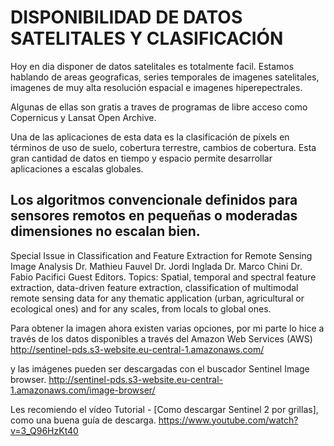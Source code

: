 # DISPONIBILIDAD DE DATOS SATELITALES Y CLASIFICACIÓN

Hoy en dia disponer de datos satelitales es totalmente facil.
Estamos hablando de areas geograficas, series temporales de imagenes satelitales, 
imagenes de muy alta resolución espacial e imagenes hiperepectrales.

Algunas de ellas son gratis a traves de programas de libre acceso
como Copernicus y Lansat Open Archive.

Una de las aplicaciones de esta data es la clasificación de píxels en términos
de uso de suelo, cobertura terrestre, cambios de cobertura.
Esta gran cantidad de datos en tiempo y espacio permite desarrollar aplicaciones a escalas globales. 

## Los algoritmos convencionale definidos para sensores remotos en pequeñas o moderadas dimensiones no escalan bien.


Special Issue in Classification and Feature Extraction for Remote Sensing Image Analysis
Dr. Mathieu Fauvel Dr. Jordi Inglada Dr. Marco Chini Dr. Fabio Pacifici Guest Editors.
Topics:
Spatial, temporal and spectral feature extraction, data-driven feature extraction, classification of multimodal 
remote sensing data for any thematic application (urban, agricultural or ecological ones) and for any scales, 
from locals to global ones.


Para obtener la imagen ahora existen varias opciones, por mi parte lo hice a través 
de los datos disponibles a través del Amazon Web Services (AWS) 
http://sentinel-pds.s3-website.eu-central-1.amazonaws.com/

y las imágenes pueden ser descargadas con el buscador Sentinel Image browser. 
http://sentinel-pds.s3-website.eu-central-1.amazonaws.com/image-browser/

Les recomiendo el vídeo  Tutorial - [Como descargar Sentinel 2 por grillas], como una buena guía de descarga.
https://www.youtube.com/watch?v=3_Q96HzKt40
